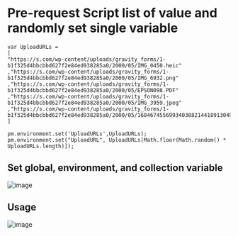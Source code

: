 # Pre-request Script list of value and randomly set single variable

```
var UploadURLs = 
[
"https://s.com/wp-content/uploads/gravity_forms/1-b1f325d4bbcbbd627f2e84ed938285a0/2000/05/IMG_0450.heic"
,"https://s.com/wp-content/uploads/gravity_forms/1-b1f325d4bbcbbd627f2e84ed938285a0/2000/05/IMG_6932.png"
,"https://s.com/wp-content/uploads/gravity_forms/1-b1f325d4bbcbbd627f2e84ed938285a0/2000/05/EPSON098.PDF"
,"https://s.com/wp-content/uploads/gravity_forms/1-b1f325d4bbcbbd627f2e84ed938285a0/2000/05/IMG_3959.jpeg"
,"https://s.com/wp-content/uploads/gravity_forms/1-b1f325d4bbcbbd627f2e84ed938285a0/2000/05/16846745569934038821441891304961.jpg"
]

pm.environment.set('UploadURLs',UploadURLs);
pm.environment.set("UploadURL", UploadURLs[Math.floor(Math.random() * UploadURLs.length)]);
```

## Set global, environment, and collection variable

![image](https://github.com/RaviRamDhali/programming-procedure/assets/1455413/9fc8fe79-5fe7-4379-b9ee-37cb00dc36c6)

## Usage

![image](https://github.com/RaviRamDhali/programming-procedure/assets/1455413/eabd0645-ec0e-4c25-9496-65e24d8cc2e0)
